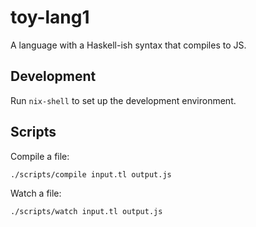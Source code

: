 # toy-lang1

A language with a Haskell-ish syntax that compiles to JS.

## Development

Run `nix-shell` to set up the development environment.

## Scripts

Compile a file:

```bash
./scripts/compile input.tl output.js
```

Watch a file:

```bash
./scripts/watch input.tl output.js
```

